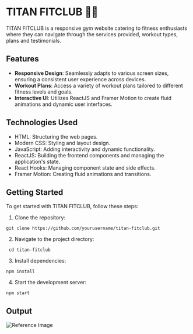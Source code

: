 # TITAN FITCLUB 🤸‍♂️

TITAN FITCLUB is a responsive gym website catering to fitness enthusiasts where they can navigate through the services provided, workout types, plans and testimonials.

## Features

- **Responsive Design**: Seamlessly adapts to various screen sizes, ensuring a consistent user experience across devices.
- **Workout Plans**: Access a variety of workout plans tailored to different fitness levels and goals.
- **Interactive UI**: Utilizes ReactJS and Framer Motion to create fluid animations and dynamic user interfaces.

## Technologies Used

- HTML: Structuring the web pages.
- Modern CSS: Styling and layout design.
- JavaScript: Adding interactivity and dynamic functionality.
- ReactJS: Building the frontend components and managing the application's state.
- React Hooks: Managing component state and side effects.
- Framer Motion: Creating fluid animations and transitions.

## Getting Started

To get started with TITAN FITCLUB, follow these steps:

1. Clone the repository: 
```
git clone https://github.com/yourusername/titan-fitclub.git
```

2. Navigate to the project directory:
```
 cd titan-fitclub
 ```

3. Install dependencies: 
```
npm install
```

4. Start the development server: 
```
npm start
```

## Output
![Reference Image](src/assets/1.png)

